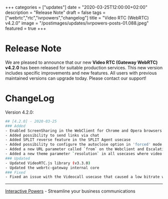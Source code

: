 +++
categories = ["updates"]
date = "2020-03-25T12:00:00+02:00"
description = "Release Note"
draft = false
tags = ["webrtc","rtc","ivrpowers","changelog"]
title = "Video RTC (WebRTC) v4.2.0"
image = "/postimages/updates/ivrpowers-posts-01.088.jpeg"
featured = true
+++

# Release Note

We are pleased to announce that our new **Video RTC (Gateway WebRTC) v4.2.0** has been released for suitable production services. This new version includes specific improvements and new features. All users with previous maintained versions can upgrade today. Please contact our support!

# ChangeLog

Version 4.2.0:

```bash
## [4.2.0] - 2020-03-25
### Added
- Enabled ScreenSharing in the WebClient for Chrome and Opera browsers
- Added possibility to send links via chat
- Added SPLIT reverse feature in the SPLIT Agent usecase
- Added possibility to configure the autoclose option in 'forced' mode for SPLIT usecases
- Added a new URL parameter called `from` on the Webclient and Escalating usecases
- Added a new theme parameter `resolution` in all usecases where video is used
### Updated
- Updated VideoRTC.js library (v3.3.0)
- Updated the webrtc-gateway internal core
### Fixed
- Fixed an issue with the Videocall usecase that caused a low bitrate when using Chrome browser
```

---
[Interactive Powers](http://www.ivrpowers.com/) - Streamline your business communications

